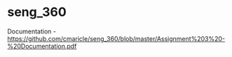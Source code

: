 # seng_360
Documentation - https://github.com/cmaricle/seng_360/blob/master/Assignment%203%20-%20Documentation.pdf
